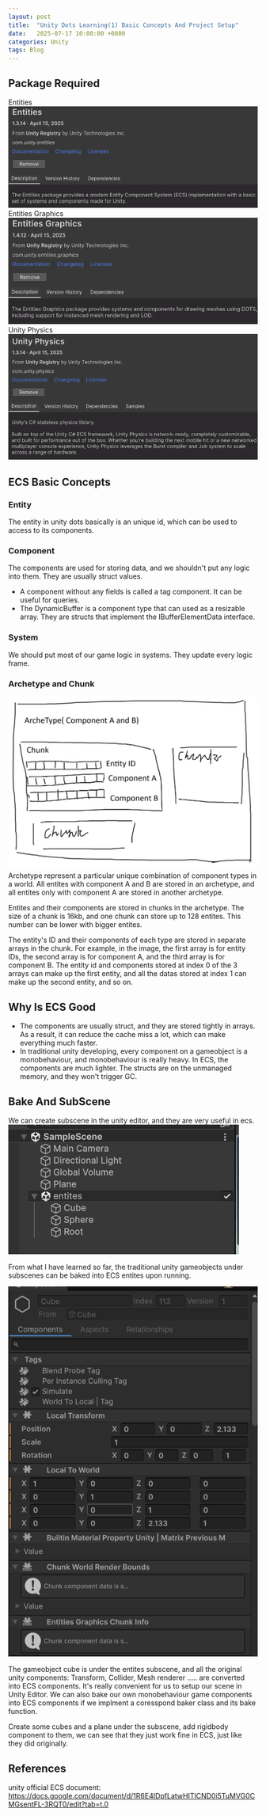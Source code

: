 ```yaml
---
layout: post
title:  "Unity Dots Learning(1) Basic Concepts And Project Setup"
date:   2025-07-17 10:00:00 +0800
categories: Unity
tags: Blog
---
```


## Package Required
Entities
![Entities](/assets/images/2025-07-17-17-57-32.png)
Entities Graphics
![Entities Graphics](/assets/images/2025-07-17-17-57-52.png)
Unity Physics
![Unity Physics](/assets/images/2025-07-17-17-58-23.png)
## ECS Basic Concepts
### Entity
The entity in unity dots basically is an unique id, which can be used to access to its components.
### Component
The components are used for storing data, and we shouldn't put any logic into them. They are usually struct values.
* A component without any fields is called a tag component. It can be useful for queries.
* The DynamicBuffer is a component type that can used as a resizable array. They are structs that implement the IBufferElementData interface.
### System
We should put most of our game logic in systems. They update every logic frame.
### Archetype and Chunk
![](/assets/images/2025-07-17-18-45-17.png)
Archetype represent a particular unique combination of component types in a world. All entites with component A and B are stored in an archetype, and all entites only with component A are stored in another archetype.

Entites and their components are stored in chunks in the archetype. The size of a chunk is 16kb, and one chunk can store up to 128 entites. This number can be lower with bigger entites.

The entity's ID and their components of each type are stored in separate arrays in the chunk. For example, in the image, the first array is for entity IDs, the second array is for component A, and the third array is for component B. The entity id and components stored at index 0 of the 3 arrays can make up the first entity, and all the datas stored at index 1 can make up the second entity, and so on.
## Why Is ECS Good
* The components are usually struct, and they are stored tightly in arrays. As a result, it can reduce the cache miss a lot, which can make everything much faster.
* In traditional unity developing, every component on a gameobject is a monobehaviour, and monobehaviour is really heavy. In ECS, the components are much lighter. The structs are on the unmanaged memory, and they won't trigger GC.

## Bake And SubScene
We can create subscene in the unity editor, and they are very useful in ecs.
![](/assets/images/2025-07-17-19-16-33.png)

From what I have learned so far, the traditional unity gameobjects under subscenes can be baked into ECS entites upon running.

![](/assets/images/2025-07-17-19-20-58.png)

The gameobject cube is under the entites subscene, and all the original unity components: Transform, Collider, Mesh renderer ..... are converted into ECS components. It's really convenient for us to setup our scene in Unity Editor. We can also bake our own monobehaviour game components into ECS components if we implment a coresspond baker class and its bake function.

Create some cubes and a plane under the subscene, add rigidbody component to them, we can see that they just work fine in ECS, just like they did originally.

## References
unity official ECS document:
https://docs.google.com/document/d/1R6E4IDpfLatwHITlCND0i5TuMVG0CMGsentFL-3RQT0/edit?tab=t.0